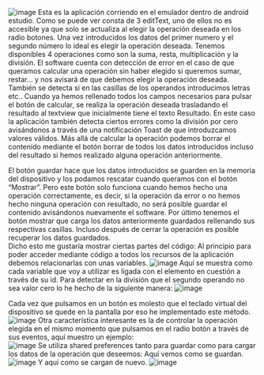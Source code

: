 ![image](https://github.com/user-attachments/assets/b604f4d1-7288-4416-b408-ef0ef0140999)
Esta es la aplicación corriendo en el emulador dentro de android estudio. Como se puede ver consta de 3 editText, uno de ellos no es accesible ya que solo se actualiza al elegir la operación deseada en los radio botones. 
Una vez introducidos los datos del primer numero y el segundo número lo ideal es elegir la operación deseada. Tenemos disponibles 4 operaciones como son la suma, resta, multiplicación y la división. El software cuenta con detección de error en el caso de que queramos calcular una operación sin haber elegido si queremos sumar, restar… y nos avisará de que debemos elegir la operación deseada. También se detecta si en las casillas de los operandos introducimos letras etc..
Cuando ya hemos rellenado todos los campos necesarios para pulsar el botón de calcular, se realiza la operación deseada trasladando el resultado al textview que inicialmente tiene el texto Resultado. En este caso la aplicación también detecta ciertos errores como la división por cero avisándonos a través de una notificación Toast de que introduzcamos valores válidos.
Más allá de calcular la operación podemos borrar el contenido mediante el botón borrar de todos los datos introducidos incluso del resultado si hemos realizado alguna operación anteriormente.

El botón guardar hace que los datos introducidos se guarden en la memoria del dispositivo y los podamos rescatar cuando queramos con el botón “Mostrar”. Pero este botón solo funciona cuando hemos hecho una operación correctamente, es decir, si la operación da error o no hemos hecho ninguna operación con resultado, no será posible guardar el contenido avisándonos nuevamente el software.
Por último tenemos el botón mostrar que carga los datos anteriormente guardados rellenando sus respectivas casillas. Incluso después de cerrar la operación es posible recuperar los datos guardados.  
Dicho esto me gustaría mostrar ciertas partes del código: 
Al principio para poder acceder mediante código a todos los recursos de la aplicación debemos relacionarlas con unas variables.
![image](https://github.com/user-attachments/assets/fcd7027d-9272-4d56-bbf7-7da9e2676635)
Aquí se muestra como cada variable que voy a utilizar es ligada con el elemento en cuestión a través de su id.
Para detectar en la división que el segundo operando  no sea valor cero lo he hecho de la siguiente manera:
![image](https://github.com/user-attachments/assets/cf84c8bc-46d4-416d-a1e5-c40e5f6de4b5)

Cada vez que pulsamos en un botón es molesto que el teclado virtual del dispositivo se quede en la pantalla por eso he implementado este método.
![image](https://github.com/user-attachments/assets/54940af5-0b4f-48a0-aca3-750d7dca559a)
Otra característica interesante es la de controlar la operación elegida en el mismo momento que pulsamos en el radio botón a través de sus eventos, aquí muestro un ejemplo:	
![image](https://github.com/user-attachments/assets/dd0ee5e6-9c94-4716-a5c1-150e1a815de0)
Se utiliza shared preferences tanto para guardar como para cargar los datos de la operación que deseemos:
Aquí vemos como se guardan.
![image](https://github.com/user-attachments/assets/c94e7a17-d72d-4dc8-afb8-7dc2c93cd1fd)
Y aquí como se cargan de nuevo.	
![image](https://github.com/user-attachments/assets/366c6746-3ee5-46fc-a8fc-ab771f66a212)
